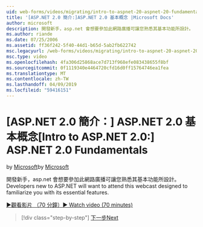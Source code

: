 ```yaml
---
uid: web-forms/videos/migrating/intro-to-aspnet-20-aspnet-20-fundamentals
title: '[ASP.NET 2.0 簡介:]ASP.NET 2.0 基本概念 |Microsoft Docs'
author: microsoft
description: 開發新手，asp.net 會想要參加此網路廣播可讓您熟悉其基本功能所設計。
ms.author: riande
ms.date: 07/25/2006
ms.assetid: ff36f242-5f40-44d1-b65d-5ab2fb622742
msc.legacyurl: /web-forms/videos/migrating/intro-to-aspnet-20-aspnet-20-fundamentals
msc.type: video
ms.openlocfilehash: 4fa306d25868ace7d713f968efe083438655f8bf
ms.sourcegitcommit: 0f1119340e4464720cfd16d0ff15764746ea1fea
ms.translationtype: MT
ms.contentlocale: zh-TW
ms.lasthandoff: 04/09/2019
ms.locfileid: "59416151"
---
```

# <a name="intro-to-aspnet-20-aspnet-20-fundamentals"></a><span data-ttu-id="de697-103">[ASP.NET 2.0 簡介：] ASP.NET 2.0 基本概念</span><span class="sxs-lookup"><span data-stu-id="de697-103">[Intro to ASP.NET 2.0:] ASP.NET 2.0 Fundamentals</span></span>

<span data-ttu-id="de697-104">by [Microsoft](https://github.com/microsoft)</span><span class="sxs-lookup"><span data-stu-id="de697-104">by [Microsoft](https://github.com/microsoft)</span></span>

<span data-ttu-id="de697-105">開發新手，asp.net 會想要參加此網路廣播可讓您熟悉其基本功能所設計。</span><span class="sxs-lookup"><span data-stu-id="de697-105">Developers new to ASP.NET will want to attend this webcast designed to familiarize you with its essential features.</span></span>

[<span data-ttu-id="de697-106">&#9654;觀看影片 （70 分鐘）</span><span class="sxs-lookup"><span data-stu-id="de697-106">&#9654; Watch video (70 minutes)</span></span>](https://channel9.msdn.com/Blogs/ASP-NET-Site-Videos/intro-to-aspnet-20-aspnet-20-fundamentals)

> [!div class="step-by-step"]
> [<span data-ttu-id="de697-107">下一步</span><span class="sxs-lookup"><span data-stu-id="de697-107">Next</span></span>](intro-to-aspnet-20-user-interface-elements.md)
